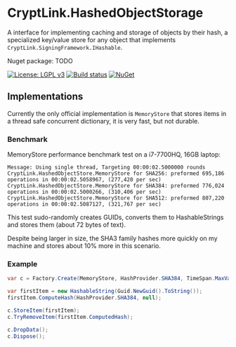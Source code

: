﻿# CryptLink.HashedObjectStorage
A interface for implementing caching and storage of objects by their hash, a specialized key/value store for any object that implements `CryptLink.SigningFramework.IHashable`.

Nuget package: TODO

[![License: LGPL v3](https://img.shields.io/badge/License-LGPL%20v3-blue.svg)](https://www.gnu.org/licenses/lgpl-3.0)
[![Build status](https://ci.appveyor.com/api/projects/status/h8d84kts2phy4wvj?svg=true)](https://ci.appveyor.com/project/CryptLink/hashedobjectstorage)
[![NuGet](TODO:https://img.shields.io/nuget/v/HashedObjectStorage.svg)](https://www.nuget.org/packages/CryptLink.HashedObjectStore/)

## Implementations
Currently the only official implementation is `MemoryStore` that stores items in a thread safe concurrent dictionary, it is very fast, but not durable. 

### Benchmark
MemoryStore performance benchmark test on a i7-7700HQ, 16GB laptop:

```
Message: Using single thread, Targeting 00:00:02.5000000 rounds
CryptLink.HashedObjectStore.MemoryStore for SHA256: preformed 695,186 operations in 00:00:02.5058967, (277,420 per sec)
CryptLink.HashedObjectStore.MemoryStore for SHA384: preformed 776,024 operations in 00:00:02.5000266, (310,406 per sec)
CryptLink.HashedObjectStore.MemoryStore for SHA512: preformed 807,220 operations in 00:00:02.5087127, (321,767 per sec)
```

This test sudo-randomly creates GUIDs, converts them to HashableStrings and stores them (about 72 bytes of text).

Despite being larger in size, the SHA3 family hashes more quickly on my machine and stores about 10% more in this scenario.

### Example
``` C#
var c = Factory.Create(MemoryStore, HashProvider.SHA384, TimeSpan.MaxValue, int.MaxValue, long.MaxValue, long.MaxValue);

var firstItem = new HashableString(Guid.NewGuid().ToString());
firstItem.ComputeHash(HashProvider.SHA384, null);

c.StoreItem(firstItem);
c.TryRemoveItem(firstItem.ComputedHash);

c.DropData();
c.Dispose();

```
